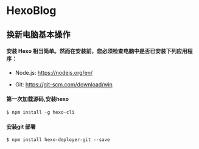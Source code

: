 # HexoBlog
## 换新电脑基本操作
#### 安装 Hexo 相当简单。然而在安装前，您必须检查电脑中是否已安装下列应用程序：

* Node.js: https://nodejs.org/en/

* Git: https://git-scm.com/download/win

#### 第一次加载源码,安装hexo
```
$ npm install -g hexo-cli
```
#### 安装git 部署
```
$ npm install hexo-deployer-git --save
```
